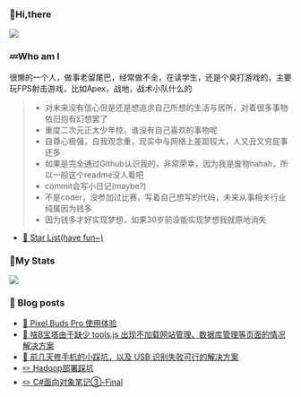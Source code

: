 ### 👋Hi,there

[![](https://user-images.githubusercontent.com/54032212/125687931-a207bb03-9160-42e2-b22e-713040ca8587.png)](https://about.mou.best)

### 💤Who am I

很懒的一个人，做事老留尾巴，经常做不全，在读学生，还是个臭打游戏的，主要玩FPS射击游戏，比如Apex，战地，战术小队什么的

> - 对未来没有信心但是还是想追求自己所想的生活与居所，对着很多事物依旧抱有幻想罢了
> - 重度二次元正太少年控，谁没有自己喜欢的事物呢
> - 自尊心极强，自我观念重，现实中与网络上差距较大，人又丑又穷屁事还多
> - 如果是完全通过Github认识我的，非常荣幸，因为我是废物hahah，所以一般这个readme没人看吧
> - commit会写小日记(maybe?)
> - 不是coder，没参加过比赛，写着自己想写的代码，未来从事相关行业纯属因为钱多
> - 因为钱多才好实现梦想，如果30岁前没能实现梦想我就原地消失

- [🌟 Star List(have fun~)](https://github.com/XiaoMouz?tab=stars)

### 🔷My Stats

<a href="https://mou.best">
  <img style="max-width: 70%;" src="https://my-readmqe-stats.vercel.app/api?username=XiaoMouz&show_icons=true&theme=cobalt" /></a>

### 📕 Blog posts

<!-- BLOG-POST-LIST:START -->
- [🥅 Pixel Buds Pro 使用体验](https://mouz.xyz/archives/360/)
- [📌 啥B宝塔由于缺少 tools.js 出现不加载网站管理、数据库管理等页面的情况解决方案](https://mouz.xyz/archives/349/)
- [📄 前几天修手机的小踩坑，以及 USB 识别失败可行的解决方案](https://mouz.xyz/archives/311/)
- [✏️ Hadoop部署踩坑](https://mouz.xyz/archives/301/)
- [✏️ C#面向对象笔记③-Final](https://mouz.xyz/archives/294/)<!-- BLOG-POST-LIST:END -->

